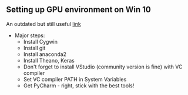 ## Setting up GPU environment on Win 10

An outdated but still useful [link](https://datanoord.wordpress.com/2016/02/02/setup-a-deep-learning-environment-on-windows-theano-keras-with-gpu-enabled/)

* Major steps:
    * Install Cygwin
    * Install git
    * Install anaconda2
    * Install Theano, Keras
    * Don't forget to install VStudio (community version is fine) with VC compiler
    * Set VC compiler PATH in System Variables
    * Get PyCharm - right, stick with the best tools!
  